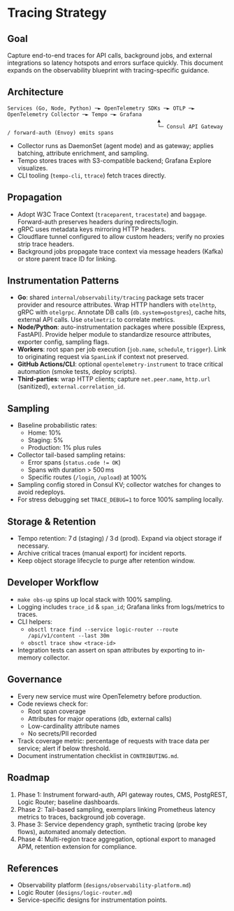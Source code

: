 # Tracing Strategy

## Goal
Capture end-to-end traces for API calls, background jobs, and external integrations so latency hotspots and errors surface quickly. This document expands on the observability blueprint with tracing-specific guidance.

## Architecture
```
Services (Go, Node, Python) ─► OpenTelemetry SDKs ─► OTLP ─► OpenTelemetry Collector ─► Tempo ─► Grafana
                                                ▲
                                                └─ Consul API Gateway / forward-auth (Envoy) emits spans
```
- Collector runs as DaemonSet (agent mode) and as gateway; applies batching, attribute enrichment, and sampling.
- Tempo stores traces with S3-compatible backend; Grafana Explore visualizes.
- CLI tooling (`tempo-cli`, `ttrace`) fetch traces directly.

## Propagation
- Adopt W3C Trace Context (`traceparent`, `tracestate`) and `baggage`. Forward-auth preserves headers during redirects/login.
- gRPC uses metadata keys mirroring HTTP headers.
- Cloudflare tunnel configured to allow custom headers; verify no proxies strip trace headers.
- Background jobs propagate trace context via message headers (Kafka) or store parent trace ID for linking.

## Instrumentation Patterns
- **Go**: shared `internal/observability/tracing` package sets tracer provider and resource attributes. Wrap HTTP handlers with `otelhttp`, gRPC with `otelgrpc`. Annotate DB calls (`db.system=postgres`), cache hits, external API calls. Use `otelmetric` to correlate metrics.
- **Node/Python**: auto-instrumentation packages where possible (Express, FastAPI). Provide helper module to standardize resource attributes, exporter config, sampling flags.
- **Workers**: root span per job execution (`job.name`, `schedule`, `trigger`). Link to originating request via `SpanLink` if context not preserved.
- **GitHub Actions/CLI**: optional `opentelemetry-instrument` to trace critical automation (smoke tests, deploy scripts).
- **Third-parties**: wrap HTTP clients; capture `net.peer.name`, `http.url` (sanitized), `external.correlation_id`.

## Sampling
- Baseline probabilistic rates:
  - Home: 10%
  - Staging: 5%
  - Production: 1% plus rules
- Collector tail-based sampling retains:
  - Error spans (`status.code != OK`)
  - Spans with duration > 500 ms
  - Specific routes (`/login`, `/upload`) at 100%
- Sampling config stored in Consul KV; collector watches for changes to avoid redeploys.
- For stress debugging set `TRACE_DEBUG=1` to force 100% sampling locally.

## Storage & Retention
- Tempo retention: 7 d (staging) / 3 d (prod). Expand via object storage if necessary.
- Archive critical traces (manual export) for incident reports.
- Keep object storage lifecycle to purge after retention window.

## Developer Workflow
- `make obs-up` spins up local stack with 100% sampling.
- Logging includes `trace_id` & `span_id`; Grafana links from logs/metrics to traces.
- CLI helpers:
  - `obsctl trace find --service logic-router --route /api/v1/content --last 30m`
  - `obsctl trace show <trace-id>`
- Integration tests can assert on span attributes by exporting to in-memory collector.

## Governance
- Every new service must wire OpenTelemetry before production.
- Code reviews check for:
  - Root span coverage
  - Attributes for major operations (db, external calls)
  - Low-cardinality attribute names
  - No secrets/PII recorded
- Track coverage metric: percentage of requests with trace data per service; alert if below threshold.
- Document instrumentation checklist in `CONTRIBUTING.md`.

## Roadmap
1. Phase 1: Instrument forward-auth, API gateway routes, CMS, PostgREST, Logic Router; baseline dashboards.
2. Phase 2: Tail-based sampling, exemplars linking Prometheus latency metrics to traces, background job coverage.
3. Phase 3: Service dependency graph, synthetic tracing (probe key flows), automated anomaly detection.
4. Phase 4: Multi-region trace aggregation, optional export to managed APM, retention extension for compliance.

## References
- Observability platform (`designs/observability-platform.md`)
- Logic Router (`designs/logic-router.md`)
- Service-specific designs for instrumentation points.
